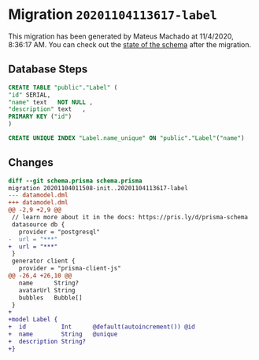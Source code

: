 # Migration `20201104113617-label`

This migration has been generated by Mateus Machado at 11/4/2020, 8:36:17 AM.
You can check out the [state of the schema](./schema.prisma) after the migration.

## Database Steps

```sql
CREATE TABLE "public"."Label" (
"id" SERIAL,
"name" text   NOT NULL ,
"description" text   ,
PRIMARY KEY ("id")
)

CREATE UNIQUE INDEX "Label.name_unique" ON "public"."Label"("name")
```

## Changes

```diff
diff --git schema.prisma schema.prisma
migration 20201104011508-init..20201104113617-label
--- datamodel.dml
+++ datamodel.dml
@@ -2,9 +2,9 @@
 // learn more about it in the docs: https://pris.ly/d/prisma-schema
 datasource db {
   provider = "postgresql"
-  url = "***"
+  url = "***"
 }
 generator client {
   provider = "prisma-client-js"
@@ -26,4 +26,10 @@
   name      String?
   avatarUrl String
   bubbles   Bubble[]
 }
+
+model Label {
+  id          Int      @default(autoincrement()) @id
+  name        String   @unique
+  description String?
+}
```


